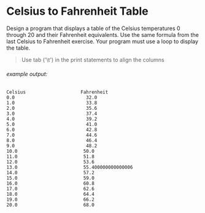 # Celsius to Fahrenheit Table
Design a program that displays a table of the Celsius temperatures 0 through 20 and their Fahrenheit equivalents.  Use the same formula from the last Celsius to Fahrenheit exercise.  Your program must use a loop to display the table. 

> Use tab ('\t') in the print statements to align the columns 

###### example output:
```
Celsius                    Fahrenheit
0.0                          32.0
1.0                          33.8
2.0                          35.6
3.0                          37.4
4.0                          39.2
5.0                          41.0
6.0                          42.8
7.0                          44.6
8.0                          46.4
9.0                          48.2
10.0                        50.0
11.0                        51.8
12.0                        53.6
13.0                        55.400000000000006
14.0                        57.2
15.0                        59.0
16.0                        60.8
17.0                        62.6
18.0                        64.4
19.0                        66.2
20.0                        68.0
```